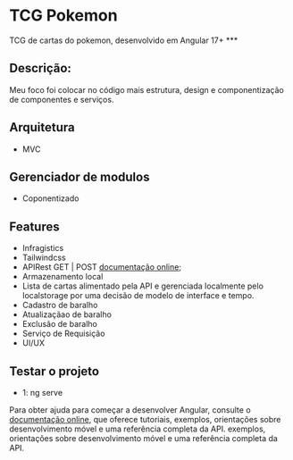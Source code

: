 # TCG Pokemon

TCG de cartas do pokemon, desenvolvido em Angular 17+ ***

## Descrição:
Meu foco foi colocar no código mais estrutura, design e componentização de componentes e serviços.

## Arquitetura

- MVC

## Gerenciador de modulos

- Coponentizado

## Features

- Infragistics
- Tailwindcss
- APIRest GET | POST
  [documentação online](https://docs.pokemontcg.io/);
- Armazenamento local
- Lista de cartas alimentado pela API e gerenciada localmente pelo localstorage por uma
decisão de modelo de interface e tempo. 
- Cadastro de baralho
- Atualizaçãao de baralho
- Exclusão de baralho
- Serviço de Requisição
- UI/UX
  

## Testar o projeto

- 1: ng serve


Para obter ajuda para começar a desenvolver Angular, consulte o
[documentação online](https://angular.io/), que oferece tutoriais,
exemplos, orientações sobre desenvolvimento móvel e uma referência completa da API.
exemplos, orientações sobre desenvolvimento móvel e uma referência completa da API.
